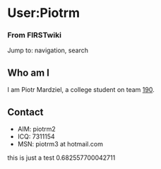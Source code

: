 # User:Piotrm

### From FIRSTwiki

Jump to: navigation, search


## Who am I

I am Piotr Mardziel, a college student on team [190](190 "190" ).


## Contact

  * AIM: piotrm2 
  * ICQ: 7311154 
  * MSN: piotrm3 at hotmail.com 

this is just a test 0.682557700042711

